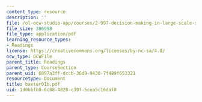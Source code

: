 ```yaml
---
content_type: resource
description: ''
file: /ol-ocw-studio-app/courses/2-997-decision-making-in-large-scale-systems-spring-2004/1d0bbfb96c884828c39f5cea5c16daf8_baxter01b.pdf
file_size: 386998
file_type: application/pdf
learning_resource_types:
- Readings
license: https://creativecommons.org/licenses/by-nc-sa/4.0/
ocw_type: OCWFile
parent_title: Readings
parent_type: CourseSection
parent_uid: 6897a3ff-dccb-36d9-9430-7f489f653321
resourcetype: Document
title: baxter01b.pdf
uid: 1d0bbfb9-6c88-4828-c39f-5cea5c16daf8
---
```

